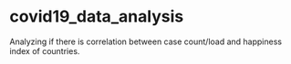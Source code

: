 # covid19_data_analysis
Analyzing if there is correlation between case count/load and happiness index of countries.
